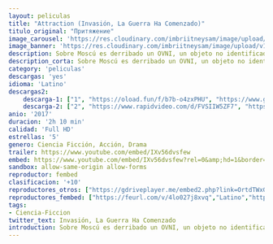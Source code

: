 ```yaml
---
layout: peliculas
title: "Attraction (Invasión, La Guerra Ha Comenzado)"
titulo_original: "Притяжение"
image_carousel: 'https://res.cloudinary.com/imbriitneysam/image/upload/v1543290552/invasion-poster-min.jpg'
image_banner: 'https://res.cloudinary.com/imbriitneysam/image/upload/v1543290553/invasion-banner-min.jpg'
description: Sobre Moscú es derribado un OVNI, un objeto no identificado posiblemente de origen extraterrestre. Esto hace que la mayor parte de la capital quede acordonada, con el fin de poder evacuar a los residentes locales para que un equipo del Ministerio de Defensa ruso trate de ponerse en contacto con los llamados “invitados”.
description_corta: Sobre Moscú es derribado un OVNI, un objeto no identificado posiblemente de origen extraterrestre. Esto hace que la mayor parte de la capital quede acordonada, con el fin de poder evacuar a los residentes locales para que un equipo del..
category: 'peliculas'
descargas: 'yes'
idioma: 'Latino'
descargas2:
    descarga-1: ["1", "https://oload.fun/f/b7b-o4zxPHU", "https://www.google.com/s2/favicons?domain=openload.co","OpenLoad","https://res.cloudinary.com/imbriitneysam/image/upload/v1541473684/mexico.png", "Latino", "Full HD"]
    descarga-2: ["2", "https://www.rapidvideo.com/d/FVSIIW5ZF7", "https://www.google.com/s2/favicons?domain=www.rapidvideo.com","RapidVideo","https://res.cloudinary.com/imbriitneysam/image/upload/v1541473684/mexico.png", "Latino", "Full HD"]
anio: '2017'
duracion: '2h 10 min'
calidad: 'Full HD'
estrellas: '5'
genero: Ciencia Ficción, Acción, Drama
trailer: https://www.youtube.com/embed/IXv56dvsfew
embed: https://www.youtube.com/embed/IXv56dvsfew?rel=0&amp;hd=1&border=0&wmode=opaque&enablejsapi=1&modestbranding=1&controls=1&showinfo=1
sandbox: allow-same-origin allow-forms
reproductor: fembed
clasificacion: '+10'
reproductores_otros: ["https://gdriveplayer.me/embed2.php?link=OrtdTWxGZ344u0xB0uYd4gUxgZ5TB5Xu%252B9qVZILyUSEVlrZ%252B0ks36t%252BqFJ4fOZZxgj17IVFQflU864CaoPtdz%252BSpmdoiLVTVjXgnadN%252F8kXkvxmG4hdy%252FilrNud1Qq3SVCDnxHWqFmE34pyq5ltpkxjnAo4ZJOvI%252BZFyqe5Y1gZvRbvGSxEw3gFplkJei84Beup7hd0M7CwAGrA7wf8fYo","Latino","https://gdriveplayer.me/embed2.php?link=L%252F7mK0ky8hSxDdKqFMp9egbQjXbCkGLdbrMdRh9xsSjt0vn5e6%252FwwCa7EuFuiz2GKNxh5EIeipVJoRfAVAQNFVu00IjN5Be%252BuX2VBGzO3J8LvxD7U6FEyrrWImYYi%252BXA%252BYH9mKggQUdit52ddpg8O7HGOA9xe7lXtVMYuhjTPQeeDynnxXdBhi4rvafym0SNHsgWDK85%252FL0IBLGKZRuHOV","Latino","https://embed.mystream.to/z0kv11zn5cqs","Latino"]
reproductores_fembed: ["https://feurl.com/v/4lo027j8xvq","Latino","https://feurl.com/v/7qv7p4j8wvg","Latino"]
tags:
- Ciencia-Ficcion
twitter_text: Invasión, La Guerra Ha Comenzado
introduction: Sobre Moscú es derribado un OVNI, un objeto no identificado posiblemente de origen extraterrestre. Esto hace que la mayor parte de la capital quede acordonada, con el fin de poder evacuar a los residentes locales para que un equipo del
---
```












